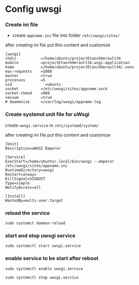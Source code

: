 # Config uwsgi


### Create ini file

- create `appname.ini` file into folder `/etc/uwsgi/sites/`

after creating ini file put this content and customize

```
[uwsgi]
chdir           =/home/ubuntu/projectEtanchHerault34
module          =projectEtanchHerault34.wsgi:application
home            =/home/ubuntu/projectEtanchHerault34/.venv
max-requests    =1000
master          =true
processes       =5
uid		          =ubuntu
socket          =/etc/uwsgi/sites/appname.sock
socket-chmod    =660
vacuum          =true
# daemonize     =/var/log/uwsgi/appname.log
```


### Create systemd unit file for uWsgi

create ```uwsgi.service``` in ```/etc/systemd/system/```


after creating ini file put this content and customize

```
[Unit]
Description=uWSGI Emperor

[Service]
ExecStart=/home/ubuntu/.local/bin/uwsgi --emperor /etc/uwsgi/sites/appname.ini
RuntimeDirectory=uwsgi
Restart=always
KillSignal=SIGQUIT
Type=simple
NotifyAccess=all

[Install]
WantedBy=multi-user.target
```

### reload the service

```sudo systemct daemon-reload```

### start and stop uwsgi service

```sudo systemctl start uwsgi.service```

### enable service to be start after reboot

```sudo systemctl enable uwsgi.service```



```sudo systemctl stop uwsgi.service```

